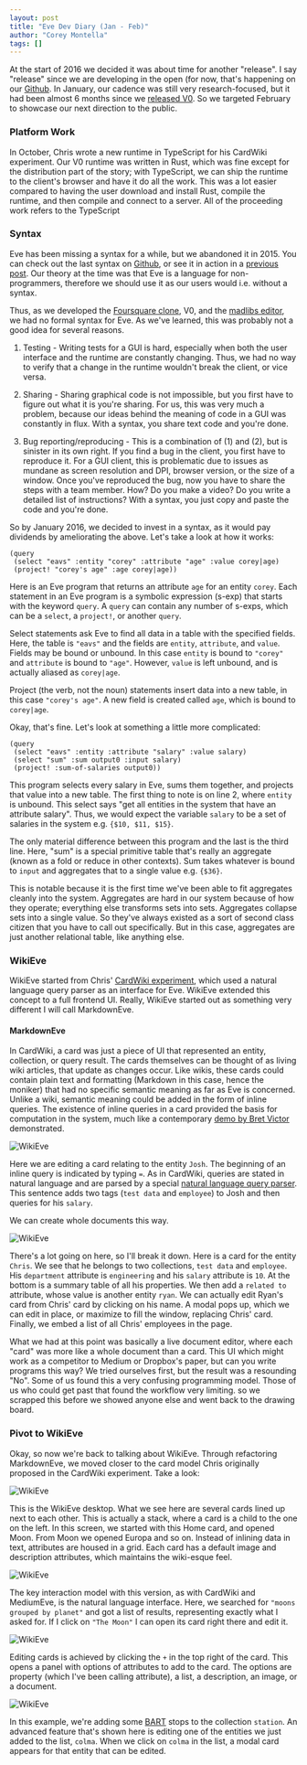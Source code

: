 ```yaml
---
layout: post
title: "Eve Dev Diary (Jan - Feb)"
author: "Corey Montella"
tags: []
---
```


At the start of 2016 we decided it was about time for another "release". I say "release" since we are developing in the open (for now, that's happening on our [Github](http://www.github.com/witheve). In January, our cadence was still very research-focused, but it had been almost 6 months since we [released V0](http://www.chris-granger.com/2015/08/17/version-0/). So we targeted February to showcase our next direction to the public.

### Platform Work

In October, Chris wrote a new runtime in TypeScript for his CardWiki experiment. Our V0 runtime was written in Rust, which was fine except for the distribution part of the story; with TypeScript, we can ship the runtime to the client's browser and have it do all the work. This was a lot easier compared to having the user download and install Rust, compile the runtime, and then compile and connect to a server. All of the proceeding work refers to the TypeScript

### Syntax

Eve has been missing a syntax for a while, but we abandoned it in 2015. You can check out the last syntax on [Github](https://github.com/witheve/Eve/tree/syntax/), or see it in action in a [previous post](http://incidentalcomplexity.com/2014/12/01/nov/). Our theory at the time was that Eve is a language for non-programmers, therefore we should use it as our users would i.e. without a syntax.

Thus, as we developed the [Foursquare clone](http://incidentalcomplexity.com/2015/07/02/mar-jun/), V0, and the [madlibs editor](http://incidentalcomplexity.com/2015/10/15/jul-sept/), we had no formal syntax for Eve. As we've learned, this was probably not a good idea for several reasons.

1. Testing - Writing tests for a GUI is hard, especially when both the user interface and the runtime are constantly changing. Thus, we had no way to verify that a change in the runtime wouldn't break the client, or vice versa.

2. Sharing - Sharing graphical code is not impossible, but you first have to figure out what it is you're sharing. For us, this was very much a problem, because our ideas behind the meaning of code in a GUI was constantly in flux. With a syntax, you share text code and you're done.

3. Bug reporting/reproducing - This is a combination of (1) and (2), but is sinister in its own right. If you find a bug in the client, you first have to reproduce it. For a GUI client, this is problematic due to issues as mundane as screen resolution and DPI, browser version, or the size of a window. Once you've reproduced the bug, now you have to share the steps with a team member. How? Do you make a video? Do you write a detailed list of instructions? With a syntax, you just copy and paste the code and you're done.

So by January 2016, we decided to invest in a syntax, as it would pay dividends by ameliorating the above. Let's take a look at how it works:

```
(query
 (select "eavs" :entity "corey" :attribute "age" :value corey|age)
 (project! "corey's age" :age corey|age))
```

Here is an Eve program that returns an attribute `age` for an entity `corey`. Each statement in an Eve program is a symbolic expression (s-exp) that starts with the keyword `query`. A `query` can contain any number of s-exps, which can be a `select`, a `project!`, or another `query`.

Select statements ask Eve to find all data in a table with the specified fields. Here, the table is `"eavs"` and the fields are `entity`, `attribute`, and `value`. Fields may be bound or unbound. In this case `entity` is bound to `"corey"` and `attribute` is bound to `"age"`. However, `value` is left unbound, and is actually aliased as `corey|age`.

Project (the verb, not the noun) statements insert data into a new table, in this case `"corey's age"`. A new field is created called `age`, which is bound to `corey|age`.

Okay, that's fine. Let's look at something a little more complicated: 

```
(query
 (select "eavs" :entity :attribute "salary" :value salary)
 (select "sum" :sum output0 :input salary)
 (project! :sum-of-salaries output0))
```

This program selects every salary in Eve, sums them together, and projects that value into a new table. The first thing to note is on line 2, where `entity` is unbound. This select says "get all entities in the system that have an attribute salary". Thus, we would expect the variable `salary` to be a set of salaries in the system e.g. `{$10, $11, $15}`.

The only material difference between this program and the last is the third line. Here, "sum" is a special primitive table that's really an aggregate (known as a fold or reduce in other contexts). Sum takes whatever is bound to `input` and aggregates that to a single value e.g. `{$36}`.

This is notable because it is the first time we've been able to fit aggregates cleanly into the system. Aggregates are hard in our system because of how they operate; everything else transforms sets into sets. Aggregates collapse sets into a single value. So they've always existed as a sort of second class citizen that you have to call out specifically. But in this case, aggregates are just another relational table, like anything else.

### WikiEve

WikiEve started from Chris' [CardWiki experiment](), which used a natural language query parser as an interface for Eve. WikiEve extended this concept to a full frontend UI. Really, WikiEve started out as something very different I will call MarkdownEve.

#### MarkdownEve 

In CardWiki, a card was just a piece of UI that represented an entity, collection, or query result. The cards themselves can be thought of as living wiki articles, that update as changes occur. Like wikis, these cards could contain plain text and formatting (Markdown in this case, hence the moniker) that had no specific semantic meaning as far as Eve is concerned. Unlike a wiki, semantic meaning could be added in the form of inline queries. The existence of inline queries in a card provided the basis for computation in the system, much like a contemporary [demo by Bret Victor](https://s3.amazonaws.com/worrydream.com/ClimateChange/Video/06-autocomplete.mov) demonstrated.

![WikiEve](../images/wikieve1.gif)

Here we are editing a card relating to the entity `Josh`. The beginning of an inline query is indicated by typing `=`. As in CardWiki, queries are stated in natural language and are parsed by a special [natural language query parser](). This sentence adds two tags (`test data` and `employee`) to Josh and then queries for his `salary`.

We can create whole documents this way. 

![WikiEve](../images/wikieve2.gif)

There's a lot going on here, so I'll break it down. Here is a card for the entity `Chris`. We see that he belongs to two collections, `test data` and `employee`. His `department` attribute is `engineering` and his `salary` attribute is `10`. At the bottom is a summary table of all his properties. We then add a `related to` attribute, whose value is another entity `ryan`. We can actually edit Ryan's card from Chris' card by clicking on his name. A modal pops up, which we can edit in place, or maximize to fill the window, replacing Chris' card. Finally, we embed a list of all Chris' employees in the page.

What we had at this point was basically a live document editor, where each "card" was more like a whole document than a card. This UI which might work as a competitor to Medium or Dropbox's paper, but can you write programs this way? We tried ourselves first, but the result was a resounding "No". Some of us found this a very confusing programming model. Those of us who could get past that found the workflow very limiting. so we scrapped this before we showed anyone else and went back to the drawing board.

### Pivot to WikiEve

Okay, so now we're back to talking about WikiEve. Through refactoring MarkdownEve, we moved closer to the card model Chris originally proposed in the CardWiki experiment. Take a look: 

![WikiEve](../images/wikieve3.png)

This is the WikiEve desktop. What we see here are several cards lined up next to each other. This is actually a stack, where a card is a child to the one on the left. In this screen, we started with this Home card, and opened Moon. From Moon we opened Europa and so on. Instead of inlining data in text, attributes are housed in a grid. Each card has a default image and description attributes, which maintains the wiki-esque feel.

![WikiEve](../images/wikieve4.png)

The key interaction model with this version, as with CardWiki and MediumEve, is the natural language interface. Here, we searched for `"moons grouped by planet"` and got a list of results, representing exactly what I asked for. If I click on `"The Moon"` I can open its card right there and edit it.

![WikiEve](../images/wikieve4.gif)

Editing cards is achieved by clicking the `+` in the top right of the card. This opens a panel with options of attributes to add to the card. The options are property (which I've been calling attribute), a list, a description, an image, or a document.

![WikiEve](../images/wikieve5.gif)

In this example, we're adding some [BART](https://www.bart.gov/stations) stops to the collection `station`. An advanced feature that's shown here is editing one of the entities we just added to the list, `colma`. When we click on `colma` in the list, a modal card appears for that entity that can be edited.